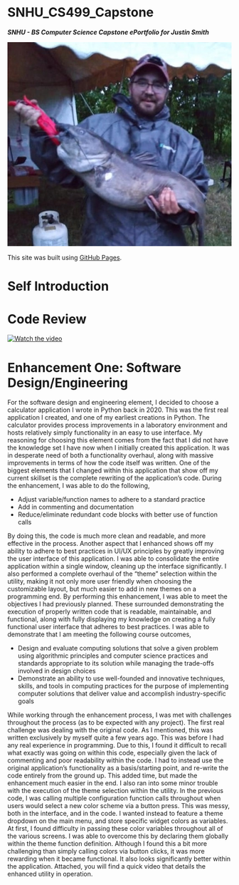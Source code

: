 # SNHU_CS499_Capstone
***SNHU - BS Computer Science Capstone ePortfolio for Justin Smith***

![Justin Smith with Catfish in 2019 - Lake Champlain, VT](./Pictures/catfish.jpg)

This site was built using [GitHub Pages](https://pages.github.com/).

# Self Introduction



# Code Review
[![Watch the video](https://img.youtube.com/vi/5JeJtqMttag/0.jpg)](https://www.youtube.com/watch?v=5JeJtqMttag)

# Enhancement One: Software Design/Engineering
For the software design and engineering element, I decided to choose a calculator application I wrote in Python back in 2020. This was the first real application I created, and one of my earliest creations in Python. The calculator provides process improvements in a laboratory environment and hosts relatively simply functionality in an easy to use interface. 
	My reasoning for choosing this element comes from the fact that I did not have the knowledge set I have now when I initially created this application. It was in desperate need of both a functionality overhaul, along with massive improvements in terms of how the code itself was written. One of the biggest elements that I changed within this application that show off my current skillset is the complete rewriting of the application’s code. During the enhancement, I was able to do the following,
*	Adjust variable/function names to adhere to a standard practice
*	Add in commenting and documentation
*	Reduce/eliminate redundant code blocks with better use of function calls

By doing this, the code is much more clean and readable, and more effective in the process. 
Another aspect that I enhanced shows off my ability to adhere to best practices in UI/UX principles by greatly improving the user interface of this application. I was able to consolidate the entire application within a single window, cleaning up the interface significantly. I also performed a complete overhaul of the “theme” selection within the utility, making it not only more user friendly when choosing the customizable layout, but much easier to add in new themes on a programming end. 
By performing this enhancement, I was able to meet the objectives I had previously planned. These surrounded demonstrating the execution of properly written code that is readable, maintainable, and functional, along with fully displaying my knowledge on creating a fully functional user interface that adheres to best practices. I was able to demonstrate that I am meeting the following course outcomes,

* Design and evaluate computing solutions that solve a given problem using algorithmic principles and computer science practices and standards appropriate to its solution while managing the trade-offs involved in design choices
* Demonstrate an ability to use well-founded and innovative techniques, skills, and tools in computing practices for the purpose of implementing computer solutions that deliver value and accomplish industry-specific goals
  
While working through the enhancement process, I was met with challenges throughout the process (as to be expected with any project). The first real challenge was dealing with the original code. As I mentioned, this was written exclusively by myself quite a few years ago. This was before I had any real experience in programming. Due to this, I found it difficult to recall what exactly was going on within this code, especially given the lack of commenting and poor readability within the code. I had to instead use the original application’s functionality as a basis/starting point, and re-write the code entirely from the ground up. This added time, but made the enhancement much easier in the end. 
I also ran into some minor trouble with the execution of the theme selection within the utility. In the previous code, I was calling multiple configuration function calls throughout when users would select a new color scheme via a button press. This was messy, both in the interface, and in the code. I wanted instead to feature a theme dropdown on the main menu, and store specific widget colors as variables. At first, I found difficulty in passing these color variables throughout all of the various screens. I was able to overcome this by declaring them globally within the theme function definition. Although I found this a bit more challenging than simply calling colors via button clicks, it was more rewarding when it became functional. It also looks significantly better within the application. 
Attached, you will find a quick video that details the enhanced utility in operation. 








